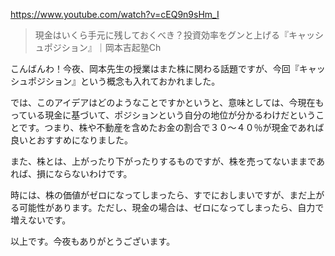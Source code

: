 https://www.youtube.com/watch?v=cEQ9n9sHm_I

> 現金はいくら手元に残しておくべき？投資効率をグンと上げる『キャッシュポジション』｜岡本吉起塾Ch 

こんばんわ！今夜、岡本先生の授業はまた株に関わる話題ですが、今回『キャッシュポジション』という概念も入れておかれました。

では、このアイデアはどのようなことですかというと、意味としては、今現在もっている現金に基づいて、ポジションという自分の地位が分かるわけだということです。つまり、株や不動産を含めたお金の割合で３０～４０％が現金であれば良いとおすすめになりました。

また、株とは、上がったり下がったりするものですが、株を売ってないままであれば、損にならないわけです。

時には、株の価値がゼロになってしまったら、すでにおしまいですが、まだ上がる可能性があります。ただし、現金の場合は、ゼロになってしまったら、自力で増えないです。

以上です。今夜もありがとうございます。
